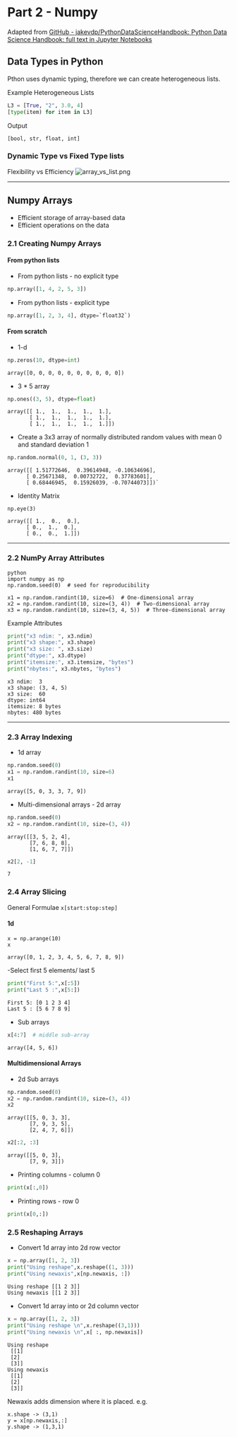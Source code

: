# Part 2 - Numpy
Adapted from [GitHub - jakevdp/PythonDataScienceHandbook: Python Data Science Handbook: full text in Jupyter Notebooks](https://github.com/jakevdp/PythonDataScienceHandbook)
## Data Types in Python
Pthon uses dynamic typing, therefore we can create heterogeneous lists.

Example Heterogeneous Lists
```python
L3 = [True, "2", 3.0, 4]
[type(item) for item in L3]
```
Output
```
[bool, str, float, int]
```

### Dynamic Type vs Fixed Type lists
Flexibility vs Efficiency
![array_vs_list.png](https://raw.githubusercontent.com/KaleabTessera/PythonDataScienceHandbook/be23269c7eb119e093a6d5ce91e464f5e686d9ab/notebooks/figures/array_vs_list.png)
*************
## Numpy Arrays
- Efficient storage of array-based data
- Efficient operations on the data

### 2.1 Creating Numpy Arrays
#### From python lists
- From python lists - no explicit type
```python 
np.array([1, 4, 2, 5, 3])
```
- From python lists - explicit type
```python 
np.array([1, 2, 3, 4], dtype=`float32`)
```

#### From scratch
- 1-d
```python
np.zeros(10, dtype=int)
```
```
array([0, 0, 0, 0, 0, 0, 0, 0, 0, 0])
```
- 3 * 5 array
```python
np.ones((3, 5), dtype=float)
```
```
array([[ 1.,  1.,  1.,  1.,  1.],
       [ 1.,  1.,  1.,  1.,  1.],
       [ 1.,  1.,  1.,  1.,  1.]])
```
- Create a 3x3 array of normally distributed random values with mean 0 and standard deviation 1
 ```python
 np.random.normal(0, 1, (3, 3))
 ```
 ```
 array([[ 1.51772646,  0.39614948, -0.10634696],
       [ 0.25671348,  0.00732722,  0.37783601],
       [ 0.68446945,  0.15926039, -0.70744073]])`
 ```
 - Identity Matrix
 ```
 np.eye(3)
 ```
 ```
 array([[ 1.,  0.,  0.],
       [ 0.,  1.,  0.],
       [ 0.,  0.,  1.]])
 ```

***********
### 2.2 NumPy Array Attributes
```
python 
import numpy as np
np.random.seed(0)  # seed for reproducibility

x1 = np.random.randint(10, size=6)  # One-dimensional array
x2 = np.random.randint(10, size=(3, 4))  # Two-dimensional array
x3 = np.random.randint(10, size=(3, 4, 5))  # Three-dimensional array
```
Example Attributes
```python
print("x3 ndim: ", x3.ndim)
print("x3 shape:", x3.shape)
print("x3 size: ", x3.size)
print("dtype:", x3.dtype)
print("itemsize:", x3.itemsize, "bytes")
print("nbytes:", x3.nbytes, "bytes")
```
```
x3 ndim:  3
x3 shape: (3, 4, 5)
x3 size:  60
dtype: int64
itemsize: 8 bytes
nbytes: 480 bytes
```
***********
### 2.3 Array Indexing
- 1d array
```python
np.random.seed(0)
x1 = np.random.randint(10, size=6)  
x1
```
```
array([5, 0, 3, 3, 7, 9])
```
- Multi-dimensional arrays - 2d array
```python
np.random.seed(0)
x2 = np.random.randint(10, size=(3, 4)) 
```
```
array([[3, 5, 2, 4],
       [7, 6, 8, 8],
       [1, 6, 7, 7]])
```
```python
x2[2, -1]
```
```
7
```

### 2.4 Array Slicing 
General Formulae
`x[start:stop:step]`
#### 1d
```
x = np.arange(10)
x
```
```
array([0, 1, 2, 3, 4, 5, 6, 7, 8, 9])
```
-Select first 5 elements/ last 5
```python
print("First 5:",x[:5])
print("Last 5 :",x[5:])
```
```
First 5: [0 1 2 3 4]
Last 5 : [5 6 7 8 9]
```
- Sub arrays
```python
x[4:7]  # middle sub-array
```
```
array([4, 5, 6])
```
#### Multidimensional Arrays
- 2d Sub arrays
```python
np.random.seed(0)
x2 = np.random.randint(10, size=(3, 4))
x2
```
```
array([[5, 0, 3, 3],
       [7, 9, 3, 5],
       [2, 4, 7, 6]])
```

```python
x2[:2, :3] 
```
```
array([[5, 0, 3],
       [7, 9, 3]])
```
- Printing columns - column 0
```python
print(x[:,0])
```
- Printing rows - row 0
```python
print(x[0,:])
```
### 2.5 Reshaping Arrays
- Convert 1d array into 2d row vector
```python
x = np.array([1, 2, 3])
print("Using reshape",x.reshape((1, 3)))
print("Using newaxis",x[np.newaxis, :])
```
```
Using reshape [[1 2 3]]
Using newaxis [[1 2 3]]
```

- Convert 1d array into or 2d column vector
```python
x = np.array([1, 2, 3])
print("Using reshape \n",x.reshape((3,1)))
print("Using newaxis \n",x[ :, np.newaxis])
```
```
Using reshape 
 [[1]
 [2]
 [3]]
Using newaxis 
 [[1]
 [2]
 [3]]
```
Newaxis adds dimension where it is placed. e.g. 
```
x.shape -> (3,1) 
y = x[np.newaxis,:]
y.shape -> (1,3,1) 
```
